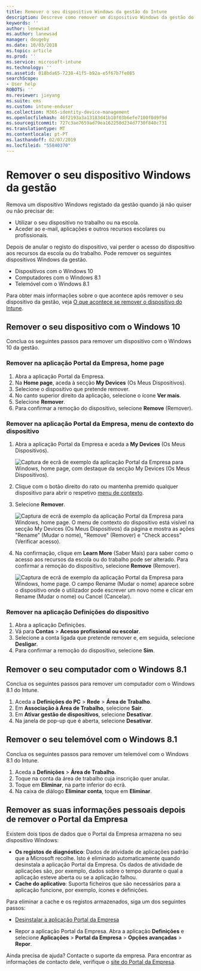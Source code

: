 ```yaml
---
title: Remover o seu dispositivo Windows da gestão do Intune
description: Descreve como remover um dispositivo Windows da gestão do Intune
keywords: ''
author: lenewsad
ms.author: lanewsad
manager: dougeby
ms.date: 10/03/2018
ms.topic: article
ms.prod: ''
ms.service: microsoft-intune
ms.technology: ''
ms.assetid: 018bda65-7238-41f5-b92a-e5f67b7fe085
searchScope:
- User help
ROBOTS: ''
ms.reviewer: jieyang
ms.suite: ems
ms.custom: intune-enduser
ms.collection: M365-identity-device-management
ms.openlocfilehash: 46f2193a3a13183d41b10f03b6efe7100f0d9f9d
ms.sourcegitcommit: 727c3ae7659ad79ea162250d234d7730f840c731
ms.translationtype: MT
ms.contentlocale: pt-PT
ms.lasthandoff: 02/07/2019
ms.locfileid: "55840370"
---
```

# <a name="remove-your-windows-device-from-management"></a>Remover o seu dispositivo Windows da gestão

Remova um dispositivo Windows registado da gestão quando já não quiser ou não precisar de:  
* Utilizar o seu dispositivo no trabalho ou na escola. 
* Aceder ao e-mail, aplicações e outros recursos escolares ou profissionais.

Depois de anular o registo do dispositivo, vai perder o acesso do dispositivo aos recursos da escola ou do trabalho. Pode remover os seguintes dispositivos Windows da gestão.  
* Dispositivos com o Windows 10 
* Computadores com o Windows 8.1
* Telemóvel com o Windows 8.1
 
Para obter mais informações sobre o que acontece após remover o seu dispositivo da gestão, veja [O que acontece se remover o dispositivo do Intune](what-happens-if-you-unenroll-your-device-from-intune-windows.md).  

## <a name="remove-your-windows-10-device"></a>Remover o seu dispositivo com o Windows 10
Conclua os seguintes passos para remover um dispositivo com o Windows 10 da gestão.

### <a name="remove-in-company-portal-app-home-page"></a>Remover na aplicação Portal da Empresa, **home page**  

1. Abra a aplicação Portal da Empresa.
2. Na **Home page**, aceda à secção **My Devices** (Os Meus Dispositivos).
3. Selecione o dispositivo que pretende remover.
3. No canto superior direito da aplicação, selecione o ícone **Ver mais**.
4. Selecione **Remover**. 
5. Para confirmar a remoção do dispositivo, selecione **Remove** (Remover).  

### <a name="remove-in-company-portal-app-device-context-menu"></a>Remover na aplicação Portal da Empresa, menu de contexto do dispositivo  

1. Abra a aplicação Portal da Empresa e aceda a **My Devices** (Os Meus Dispositivos).

    ![Captura de ecrã de exemplo da aplicação Portal da Empresa para Windows, home page, com destaque da secção My Devices (Os Meus Dispositivos).](./media/1809_CheckAccess_Context_Select_Device.png)

2. Clique com o botão direito do rato ou mantenha premido qualquer dispositivo para abrir o respetivo [menu de contexto](https://docs.microsoft.com//windows/uwp/design/controls-and-patterns/menus).  

3. Selecione **Remover**.  

    ![Captura de ecrã de exemplo da aplicação Portal da Empresa para Windows, home page. O menu de contexto do dispositivo está visível na secção **My Devices** (Os Meus Dispositivos) da página e mostra as ações "Rename" (Mudar o nome), "Remove" (Remover) e "Check access" (Verificar acesso).](./media/1809_DeviceContextMenu_Windows_CP.png)  

5. Na confirmação, clique em **Learn More** (Saber Mais) para saber como o acesso aos recursos da escola ou do trabalho pode ser alterado. Para confirmar a remoção do dispositivo, selecione **Remove** (Remover).   

     ![Captura de ecrã de exemplo da aplicação Portal da Empresa para Windows, home page. O campo Rename (Mudar o nome) aparece sobre o dispositivo onde o utilizador pode escrever um novo nome e clicar em Rename (Mudar o nome) ou Cancel (Cancelar).](./media/1808_RemoveDevice_Popup.png)  


### <a name="remove-in-device-settings-app"></a>Remover na aplicação Definições do dispositivo
1. Abra a aplicação Definições. 
2. Vá para **Contas** > **Acesso profissional ou escolar**.
3. Selecione a conta ligada que pretende remover e, em seguida, selecione **Desligar**.
4. Para confirmar a remoção do dispositivo, selecione **Sim**.

## <a name="remove-your-windows-81-computer"></a>Remover o seu computador com o Windows 8.1
Conclua os seguintes passos para remover um computador com o Windows 8.1 do Intune.

1.  Aceda a **Definições do PC** > **Rede** > **Área de Trabalho**.
2.  Em **Associação à Área de Trabalho**, selecione **Sair**.
3.  Em **Ativar gestão de dispositivos**, selecione **Desativar**.
4.  Na janela de pop-up que é aberta, selecione **Desativar**.

## <a name="remove-your-windows-81-phone"></a>Remover o seu telemóvel com o Windows 8.1
Conclua os seguintes passos para remover um telemóvel com o Windows 8.1 do Intune.

1.  Aceda a **Definições** > **Área de Trabalho**.
2.  Toque na conta da área de trabalho cuja inscrição quer anular.
3.  Toque em **Eliminar**, na parte inferior do ecrã.
4.  Na caixa de diálogo **Eliminar conta**, toque em **Eliminar**.  
## <a name="removing-your-personal-information-after-removing-the-company-portal"></a>Remover as suas informações pessoais depois de remover o Portal da Empresa  

Existem dois tipos de dados que o Portal da Empresa armazena no seu dispositivo Windows:

-   **Os registos de diagnóstico**: Dados de atividade de aplicações padrão que a Microsoft recolhe. Isto é eliminado automaticamente quando desinstala a aplicação Portal da Empresa. Os dados de atividade de aplicações são, por exemplo, dados sobre o tempo durante o qual a aplicação esteve aberta ou se a aplicação falhou.
-   **Cache do aplicativo**: Suporta ficheiros que são necessários para a aplicação funcione, por exemplo, ícones e definições.

Para eliminar a cache e os registos armazenados, siga um dos seguintes passos:

* [Desinstalar a aplicação Portal da Empresa](https://support.microsoft.com/help/4028003/windows-10-uninstall-apps-and-programs) 

* Repor a aplicação Portal da Empresa. Abra a aplicação **Definições** e selecione **Aplicações** > **Portal da Empresa** > **Opções avançadas** > **Repor**. 

Ainda precisa de ajuda? Contacte o suporte da empresa. Para encontrar as informações de contacto dele, verifique o [site do Portal da Empresa](https://go.microsoft.com/fwlink/?linkid=2010980).
